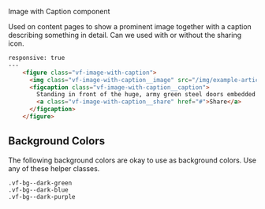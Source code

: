 Image with Caption component

Used on content pages to show a prominent image together with a caption describing something in detail.
Can we used with or without the sharing icon.


```html
responsive: true
---
    <figure class="vf-image-with-caption">
      <img class="vf-image-with-caption__image" src="/img/example-article/entrance.jpg" alt="Example image" />
      <figcaption class="vf-image-with-caption__caption">
        Standing in front of the huge, army green steel doors embedded in the granite mountain in Stenungsund, the proverbial magic words “open sesame” will be of no avail. What hides behind the doors was built to withstand attacks from foreign armies.
        <a class="vf-image-with-caption__share" href="#">Share</a>
      </figcaption>
    </figure>
```


## Background Colors

The following background colors are okay to use as background colors. Use any of these helper classes.

```
.vf-bg--dark-green
.vf-bg--dark-blue
.vf-bg--dark-purple
```